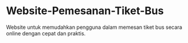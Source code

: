 # Website-Pemesanan-Tiket-Bus
Website untuk memudahkan pengguna dalam memesan tiket bus secara online dengan cepat dan praktis.
